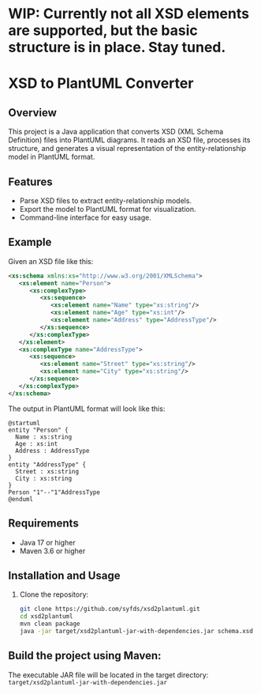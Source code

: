 # WIP: Currently not all XSD elements are supported, but the basic structure is in place. Stay tuned.

# XSD to PlantUML Converter

## Overview
This project is a Java application that converts XSD (XML Schema Definition) files into PlantUML diagrams. It reads an XSD file, processes its structure, and generates a visual representation of the entity-relationship model in PlantUML format.

## Features
- Parse XSD files to extract entity-relationship models.
- Export the model to PlantUML format for visualization.
- Command-line interface for easy usage.

## Example
Given an XSD file like this:
```xml
<xs:schema xmlns:xs="http://www.w3.org/2001/XMLSchema">
   <xs:element name="Person">
      <xs:complexType>
         <xs:sequence>
            <xs:element name="Name" type="xs:string"/>
            <xs:element name="Age" type="xs:int"/>
            <xs:element name="Address" type="AddressType"/>
         </xs:sequence>
      </xs:complexType>
   </xs:element>
   <xs:complexType name="AddressType">
      <xs:sequence>
         <xs:element name="Street" type="xs:string"/>
         <xs:element name="City" type="xs:string"/>
      </xs:sequence>
   </xs:complexType>
</xs:schema>
```
The output in PlantUML format will look like this:
```plantuml
@startuml
entity "Person" {
  Name : xs:string
  Age : xs:int
  Address : AddressType
}
entity "AddressType" {
  Street : xs:string
  City : xs:string
}
Person "1"--"1"AddressType
@enduml
```


## Requirements
- Java 17 or higher
- Maven 3.6 or higher

## Installation and Usage
1. Clone the repository:
   ```bash
   git clone https://github.com/syfds/xsd2plantuml.git
   cd xsd2plantuml
   mvn clean package
   java -jar target/xsd2plantuml-jar-with-dependencies.jar schema.xsd output.puml
    ```

## Build the project using Maven:  
The executable JAR file will be located in the target directory:  
`target/xsd2plantuml-jar-with-dependencies.jar`
